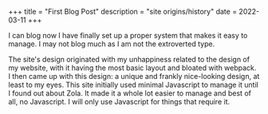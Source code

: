 +++
title = "First Blog Post"
description = "site origins/history"
date = 2022-03-11
+++

I can blog now I have finally set up a proper system that makes it easy to manage. I may not blog much as I am not the extroverted type.

The site's design originated with my unhappiness related to the design of my website, with it having the most basic layout and bloated with webpack. I then came up with this design: a unique and frankly nice-looking design, at least to my eyes. This site initially used minimal Javascript to manage it until I found out about Zola. It made it a whole lot easier to manage and best of all, no Javascript. I will only use Javascript for things that require it.